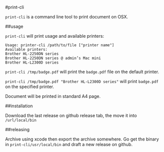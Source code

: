 #print-cli

`print-cli` is a command line tool to print document on OSX.

##usage

`print-cli` will print usage and available printers:

````
Usage: printer-cli /path/to/file ["printer name"]
Available printers:
Brother HL-2250DN series
Brother HL-2250DN series @ admin’s Mac mini
Brother HL-L2300D series
````

`print-cli /tmp/badge.pdf` will print the `badge.pdf` file on the default printer.

`print-cli /tmp/badge.pdf "Brother HL-L2300D series"` will print `badge.pdf` on the specified printer.


Document will be printed in standard A4 page.

##installation

Download the last release on github release tab, the move it into `/url/local/bin`

##releasing

Archive using xcode then export the archive somewhere. Go get the binary in `print-cli/usr/local/bin` and draft a new release on github.

